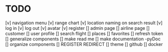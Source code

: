 # TODO


[v] navigation menu
[v] range chart
[v] location naming on search result
[v] log in
[v] log out
[v] avatar
[v] register
[] admin page
[] airline page
[] customer
[] user profile
[] search flight
[] places
[] favorites
[] refresh token
[] generalize components
[] make read me
[] make documentation -pyDoc
[] organize components
[] REGISTER REDIRECT
[] theme
[] github
[] docker
